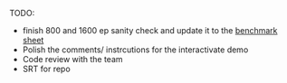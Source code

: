 TODO:

* finish 800 and 1600 ep sanity check and update it to the [benchmark sheet](https://docs.google.com/spreadsheets/d/1XiXG_227fu8GFD9tXvBBldj41d6K-87JNUKz7EZqB44/edit?usp=sharing)
* Polish the comments/ instrcutions for the interactivate demo
* Code review with the team
* SRT for repo

